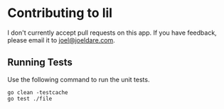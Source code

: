 # Contributing to lil

I don't currently accept pull requests on this app. If you have feedback, please email it to joel@joeldare.com.

## Running Tests

Use the following command to run the unit tests.

```
go clean -testcache
go test ./file
```
